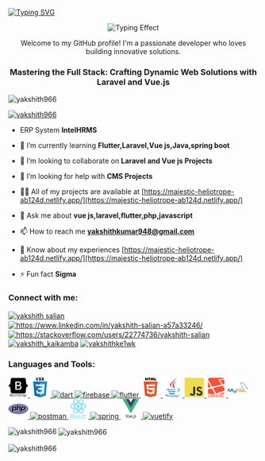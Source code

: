 <a href="https://git.io/typing-svg"><img src="https://readme-typing-svg.herokuapp.com?font=Fira+Code&pause=1000&background=4BFF7F00&random=false&width=435&lines=Hi+%F0%9F%91%8B%2C+I'm+Yakshith" alt="Typing SVG" /></a>

<p align="center">
  <img src="https://media1.tenor.com/m/KbXIBwtIzoYAAAAC/piano-bruce-almighty.gif" alt="Typing Effect">
</p>

<p align="center">
  Welcome to my GitHub profile! I'm a passionate developer who loves building innovative solutions.
</p>
<h3 align="center">Mastering the Full Stack: Crafting Dynamic Web Solutions with Laravel and Vue.js</h3>

<p align="left"> <img src="https://komarev.com/ghpvc/?username=yakshith966&label=Profile%20views&color=0e75b6&style=flat" alt="yakshith966" /> </p>

<p align="left"> <a href="https://github.com/ryo-ma/github-profile-trophy"><img src="https://github-profile-trophy.vercel.app/?username=yakshith966" alt="yakshith966" /></a> </p>

- ERP System **IntelHRMS**

- 🌱 I’m currently learning **Flutter,Laravel,Vue js,Java,spring boot**

- 👯 I’m looking to collaborate on **Laravel and Vue js Projects**

- 🤝 I’m looking for help with **CMS Projects**

- 👨‍💻 All of my projects are available at [https://majestic-heliotrope-ab124d.netlify.app/](https://majestic-heliotrope-ab124d.netlify.app/)

- 💬 Ask me about **vue js,laravel,flutter,php,javascript**

- 📫 How to reach me **yakshithkumar948@gmail.com**

- 📄 Know about my experiences [https://majestic-heliotrope-ab124d.netlify.app/](https://majestic-heliotrope-ab124d.netlify.app/)

- ⚡ Fun fact **Sigma**

<h3 align="left">Connect with me:</h3>
<p align="left">
<a href="https://dev.to/yakshith salian" target="blank"><img align="center" src="https://raw.githubusercontent.com/rahuldkjain/github-profile-readme-generator/master/src/images/icons/Social/devto.svg" alt="yakshith salian" height="30" width="40" /></a>
<a href="https://linkedin.com/in/https://www.linkedin.com/in/yakshith-salian-a57a33246/" target="blank"><img align="center" src="https://raw.githubusercontent.com/rahuldkjain/github-profile-readme-generator/master/src/images/icons/Social/linked-in-alt.svg" alt="https://www.linkedin.com/in/yakshith-salian-a57a33246/" height="30" width="40" /></a>
<a href="https://stackoverflow.com/users/https://stackoverflow.com/users/22774736/yakshith-salian" target="blank"><img align="center" src="https://raw.githubusercontent.com/rahuldkjain/github-profile-readme-generator/master/src/images/icons/Social/stack-overflow.svg" alt="https://stackoverflow.com/users/22774736/yakshith-salian" height="30" width="40" /></a>
<a href="https://instagram.com/yakshith_kaikamba" target="blank"><img align="center" src="https://raw.githubusercontent.com/rahuldkjain/github-profile-readme-generator/master/src/images/icons/Social/instagram.svg" alt="yakshith_kaikamba" height="30" width="40" /></a>
<a href="https://auth.geeksforgeeks.org/user/yakshithke1wk" target="blank"><img align="center" src="https://raw.githubusercontent.com/rahuldkjain/github-profile-readme-generator/master/src/images/icons/Social/geeks-for-geeks.svg" alt="yakshithke1wk" height="30" width="40" /></a>
</p>

<h3 align="left">Languages and Tools:</h3>
<p align="left"> <a href="https://getbootstrap.com" target="_blank" rel="noreferrer"> <img src="https://raw.githubusercontent.com/devicons/devicon/master/icons/bootstrap/bootstrap-plain-wordmark.svg" alt="bootstrap" width="40" height="40"/> </a> <a href="https://www.w3schools.com/css/" target="_blank" rel="noreferrer"> <img src="https://raw.githubusercontent.com/devicons/devicon/master/icons/css3/css3-original-wordmark.svg" alt="css3" width="40" height="40"/> </a> <a href="https://dart.dev" target="_blank" rel="noreferrer"> <img src="https://www.vectorlogo.zone/logos/dartlang/dartlang-icon.svg" alt="dart" width="40" height="40"/> </a> <a href="https://firebase.google.com/" target="_blank" rel="noreferrer"> <img src="https://www.vectorlogo.zone/logos/firebase/firebase-icon.svg" alt="firebase" width="40" height="40"/> </a> <a href="https://flutter.dev" target="_blank" rel="noreferrer"> <img src="https://www.vectorlogo.zone/logos/flutterio/flutterio-icon.svg" alt="flutter" width="40" height="40"/> </a> <a href="https://www.w3.org/html/" target="_blank" rel="noreferrer"> <img src="https://raw.githubusercontent.com/devicons/devicon/master/icons/html5/html5-original-wordmark.svg" alt="html5" width="40" height="40"/> </a> <a href="https://www.java.com" target="_blank" rel="noreferrer"> <img src="https://raw.githubusercontent.com/devicons/devicon/master/icons/java/java-original.svg" alt="java" width="40" height="40"/> </a> <a href="https://developer.mozilla.org/en-US/docs/Web/JavaScript" target="_blank" rel="noreferrer"> <img src="https://raw.githubusercontent.com/devicons/devicon/master/icons/javascript/javascript-original.svg" alt="javascript" width="40" height="40"/> </a> <a href="https://laravel.com/" target="_blank" rel="noreferrer"> <img src="https://raw.githubusercontent.com/devicons/devicon/master/icons/laravel/laravel-plain-wordmark.svg" alt="laravel" width="40" height="40"/> </a> <a href="https://www.mysql.com/" target="_blank" rel="noreferrer"> <img src="https://raw.githubusercontent.com/devicons/devicon/master/icons/mysql/mysql-original-wordmark.svg" alt="mysql" width="40" height="40"/> </a> <a href="https://www.php.net" target="_blank" rel="noreferrer"> <img src="https://raw.githubusercontent.com/devicons/devicon/master/icons/php/php-original.svg" alt="php" width="40" height="40"/> </a> <a href="https://postman.com" target="_blank" rel="noreferrer"> <img src="https://www.vectorlogo.zone/logos/getpostman/getpostman-icon.svg" alt="postman" width="40" height="40"/> </a> <a href="https://reactjs.org/" target="_blank" rel="noreferrer"> <img src="https://raw.githubusercontent.com/devicons/devicon/master/icons/react/react-original-wordmark.svg" alt="react" width="40" height="40"/> </a> <a href="https://spring.io/" target="_blank" rel="noreferrer"> <img src="https://www.vectorlogo.zone/logos/springio/springio-icon.svg" alt="spring" width="40" height="40"/> </a> <a href="https://vuejs.org/" target="_blank" rel="noreferrer"> <img src="https://raw.githubusercontent.com/devicons/devicon/master/icons/vuejs/vuejs-original-wordmark.svg" alt="vuejs" width="40" height="40"/> </a> <a href="https://vuetifyjs.com/en/" target="_blank" rel="noreferrer"> <img src="https://bestofjs.org/logos/vuetify.svg" alt="vuetify" width="40" height="40"/> </a> </p>

<p><img align="left" src="https://github-readme-stats.vercel.app/api/top-langs?username=yakshith966&show_icons=true&locale=en&layout=compact" alt="yakshith966" /></p>

<p>&nbsp;<img align="center" src="https://github-readme-stats.vercel.app/api?username=yakshith966&show_icons=true&locale=en" alt="yakshith966" /></p>

<p><img align="center" src="https://github-readme-streak-stats.herokuapp.com/?user=yakshith966&" alt="yakshith966" /></p>
